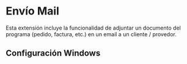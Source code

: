 # Envío Mail

Esta extensión incluye la funcionalidad de adjuntar un documento del programa (pedido, factura, etc.) en un email a un cliente / provedor.

## Configuración Windows


